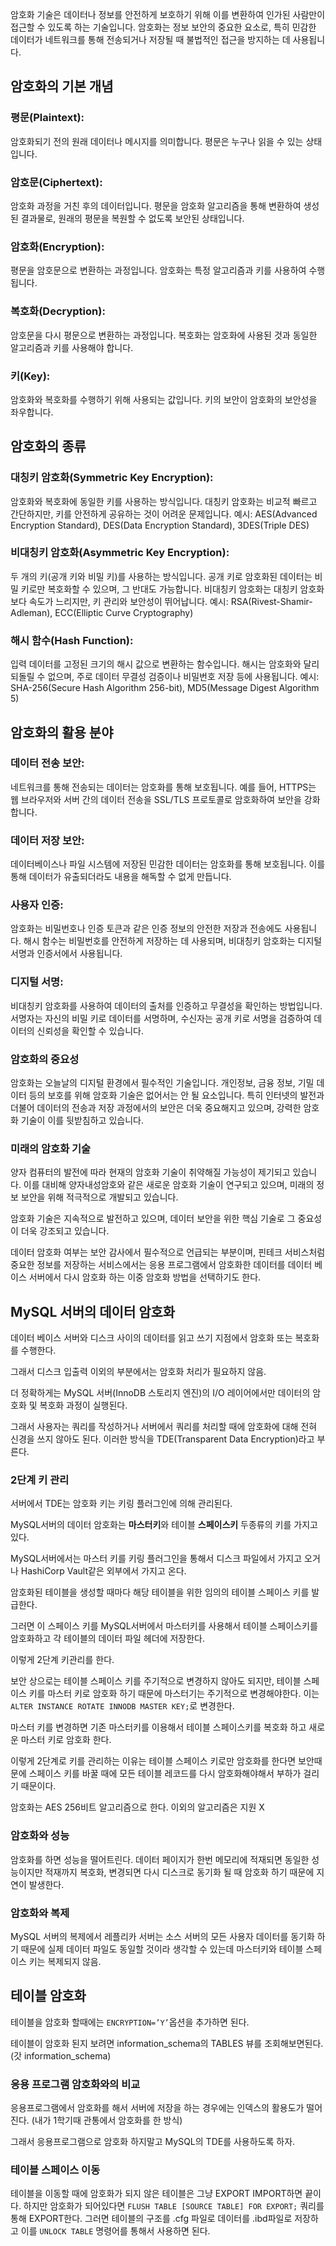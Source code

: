 암호화 기술은 데이터나 정보를 안전하게 보호하기 위해 이를 변환하여 인가된 사람만이 접근할 수 있도록 하는 기술입니다. 암호화는 정보 보안의 중요한 요소로, 특히 민감한 데이터가 네트워크를 통해 전송되거나 저장될 때 불법적인 접근을 방지하는 데 사용됩니다.

## 암호화의 기본 개념
### 평문(Plaintext):

암호화되기 전의 원래 데이터나 메시지를 의미합니다. 평문은 누구나 읽을 수 있는 상태입니다.
### 암호문(Ciphertext):

암호화 과정을 거친 후의 데이터입니다. 평문을 암호화 알고리즘을 통해 변환하여 생성된 결과물로, 원래의 평문을 복원할 수 없도록 보안된 상태입니다.
### 암호화(Encryption):

평문을 암호문으로 변환하는 과정입니다. 암호화는 특정 알고리즘과 키를 사용하여 수행됩니다.
### 복호화(Decryption):

암호문을 다시 평문으로 변환하는 과정입니다. 복호화는 암호화에 사용된 것과 동일한 알고리즘과 키를 사용해야 합니다.
### 키(Key):

암호화와 복호화를 수행하기 위해 사용되는 값입니다. 키의 보안이 암호화의 보안성을 좌우합니다.
## 암호화의 종류
### 대칭키 암호화(Symmetric Key Encryption):

암호화와 복호화에 동일한 키를 사용하는 방식입니다. 대칭키 암호화는 비교적 빠르고 간단하지만, 키를 안전하게 공유하는 것이 어려운 문제입니다.
예시: AES(Advanced Encryption Standard), DES(Data Encryption Standard), 3DES(Triple DES)
### 비대칭키 암호화(Asymmetric Key Encryption):

두 개의 키(공개 키와 비밀 키)를 사용하는 방식입니다. 공개 키로 암호화된 데이터는 비밀 키로만 복호화할 수 있으며, 그 반대도 가능합니다. 비대칭키 암호화는 대칭키 암호화보다 속도가 느리지만, 키 관리와 보안성이 뛰어납니다.
예시: RSA(Rivest-Shamir-Adleman), ECC(Elliptic Curve Cryptography)
### 해시 함수(Hash Function):

입력 데이터를 고정된 크기의 해시 값으로 변환하는 함수입니다. 해시는 암호화와 달리 되돌릴 수 없으며, 주로 데이터 무결성 검증이나 비밀번호 저장 등에 사용됩니다.
예시: SHA-256(Secure Hash Algorithm 256-bit), MD5(Message Digest Algorithm 5)
## 암호화의 활용 분야
### 데이터 전송 보안:

네트워크를 통해 전송되는 데이터는 암호화를 통해 보호됩니다. 예를 들어, HTTPS는 웹 브라우저와 서버 간의 데이터 전송을 SSL/TLS 프로토콜로 암호화하여 보안을 강화합니다.
### 데이터 저장 보안:

데이터베이스나 파일 시스템에 저장된 민감한 데이터는 암호화를 통해 보호됩니다. 이를 통해 데이터가 유출되더라도 내용을 해독할 수 없게 만듭니다.
### 사용자 인증:

암호화는 비밀번호나 인증 토큰과 같은 인증 정보의 안전한 저장과 전송에도 사용됩니다. 해시 함수는 비밀번호를 안전하게 저장하는 데 사용되며, 비대칭키 암호화는 디지털 서명과 인증서에서 사용됩니다.
### 디지털 서명:

비대칭키 암호화를 사용하여 데이터의 출처를 인증하고 무결성을 확인하는 방법입니다. 서명자는 자신의 비밀 키로 데이터를 서명하며, 수신자는 공개 키로 서명을 검증하여 데이터의 신뢰성을 확인할 수 있습니다.
### 암호화의 중요성
암호화는 오늘날의 디지털 환경에서 필수적인 기술입니다. 개인정보, 금융 정보, 기밀 데이터 등의 보호를 위해 암호화 기술은 없어서는 안 될 요소입니다. 특히 인터넷의 발전과 더불어 데이터의 전송과 저장 과정에서의 보안은 더욱 중요해지고 있으며, 강력한 암호화 기술이 이를 뒷받침하고 있습니다.

### 미래의 암호화 기술
양자 컴퓨터의 발전에 따라 현재의 암호화 기술이 취약해질 가능성이 제기되고 있습니다. 이를 대비해 양자내성암호와 같은 새로운 암호화 기술이 연구되고 있으며, 미래의 정보 보안을 위해 적극적으로 개발되고 있습니다.

암호화 기술은 지속적으로 발전하고 있으며, 데이터 보안을 위한 핵심 기술로 그 중요성이 더욱 강조되고 있습니다.

데이터 암호화 여부는 보안 감사에서 필수적으로 언급되는 부분이며, 핀테크 서비스처럼 중요한 정보를 저장하는 서비스에서는 응용 프로그램에서 암호화한 데이터를 데이터 베이스 서버에서 다시 암호화 하는 이중 암호화 방법을 선택하기도 한다.

## MySQL 서버의 데이터 암호화

데이터 베이스 서버와 디스크 사이의 데이터를 읽고 쓰기 지점에서 암호화 또는 복호화를 수행한다.

그래서 디스크 입출력 이외의 부분에서는 암호화 처리가 필요하지 않음. 

더 정확하게는 MySQL 서버(InnoDB 스토리지 엔진)의 I/O 레이어에서만 데이터의 암호화 및 복호화 과정이 실행된다. 

그래서 사용자는 쿼리를 작성하거나 서버에서 쿼리를 처리할 때에 암호화에 대해 전혀 신경을 쓰지 않아도 된다. 이러한 방식을 TDE(Transparent Data Encryption)라고 부른다.

### 2단계 키 관리

서버에서 TDE는 암호화 키는 키링 플러그인에 의해 관리된다.

MySQL서버의 데이터 암호화는 **마스터키**와 테이블 **스페이스키** 두종류의 키를 가지고 있다.

MySQL서버에서는 마스터 키를 키링 플러그인을 통해서 디스크 파일에서 가지고 오거나 HashiCorp Vault같은 외부에서 가지고 온다.

암호화된 테이블을 생성할 때마다 해당 테이블을 위한 임의의 테이블 스페이스 키를 발급한다. 

그러면 이 스페이스 키를 MySQL서버에서 마스터키를 사용해서 테이블 스페이스키를 암호화하고 각 테이블의 데이터 파일 헤더에 저장한다.

이렇게 2단계 키관리를 한다.

보안 상으로는 테이블 스페이스 키를 주기적으로 변경하지 않아도 되지만, 테이블 스페이스 키를 마스터 키로 암호화 하기 때문에 마스터기는 주기적으로 변경해야한다. 이는 `ALTER INSTANCE ROTATE INNODB MASTER KEY;`로 변경한다.

마스터 키를 변경하면 기존 마스터키를 이용해서 테이블 스페이스키를 복호화 하고 새로운 마스터 키로 암호화 한다.

이렇게 2단계로 키를 관리하는 이유는 테이블 스페이스 키로만 암호화를 한다면 보안때문에 스페이스 키를 바꿀 때에 모든 테이블 레코드를 다시 암호화해야해서 부하가 걸리기 때문이다. 

암호화는 AES 256비트 알고리즘으로 한다. 이외의 알고리즘은 지원 X

### 암호화와 성능

암호화를 하면 성능을 떨어트린다. 데이터 페이지가 한번 메모리에 적재되면 동일한 성능이지만 적재까지 복호화, 변경되면 다시 디스크로 동기화 될 때 암호화 하기 때문에 지연이 발생한다.

### 암호화와 복제

MySQL 서버의 복제에서 레플리카 서버는 소스 서버의 모든 사용자 데이터를 동기화 하기 때문에 실제 데이터 파일도 동일할 것이라 생각할 수 있는데 마스터키와 테이블 스페이스 키는 복제되지 않음.

## 테이블 암호화

테이블을 암호화 할때에는 `ENCRYPTION=’Y’`옵션을 추가하면 된다.

테이블이 암호화 된지 보려면 information_schema의 TABLES 뷰를 조회해보면된다. (갓 information_schema)

### 응용 프로그램 암호화와의 비교

응용프로그램에서 암호화를 해서 서버에 저장을 하는 경우에는 인덱스의 활용도가 떨어진다. (내가 1학기때 관통에서 암호화를 한 방식)

그래서 응용프로그램으로 암호화 하지말고 MySQL의 TDE를 사용하도록 하자.

### 테이블 스페이스 이동

테이블을 이동할 때에 암호화가 되지 않은 테이블은 그냥 EXPORT IMPORT하면 끝이다. 하지만 암호화가 되어있다면 `FLUSH TABLE [SOURCE TABLE] FOR EXPORT;` 쿼리를 통해 EXPORT한다. 그러면 테이블의 구조를 .cfg 파일로 데이터를 .ibd파일로 저장하고 이를 `UNLOCK TABLE` 명령어를 통해서 사용하면 된다.